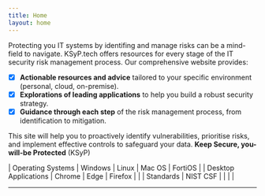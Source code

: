 ```yaml
---
title: Home
layout: home
---
```


Protecting you IT systems by identifing and manage risks can be a mind-field to navigate. KSyP.tech offers resources for every stage of the IT security risk management process. Our comprehensive website provides:

- [x] **Actionable resources and advice** tailored to your specific environment (personal, cloud, on-premise).
- [x] **Explorations of leading applications** to help you build a robust security strategy.
- [x] **Guidance through each step** of the risk management process, from identification to mitigation.

This site will help you to proactively identify vulnerabilities, prioritise risks, and implement effective controls to safeguard your data. 
**Keep Secure, you-will-be Protected** (KSyP)

| Operating Systems | Windows | Linux | Mac OS | FortiOS |
| Desktop Applications | Chrome | Edge | Firefox | |
| Standards | NIST CSF | | | |

-----

[^1]: [It can take up to 10 minutes for changes to your site to publish after you push the changes to GitHub](https://docs.github.com/en/pages/setting-up-a-github-pages-site-with-jekyll/creating-a-github-pages-site-with-jekyll#creating-your-site).

[Just the Docs]: https://just-the-docs.github.io/just-the-docs/
[GitHub Pages]: https://docs.github.com/en/pages
[README]: https://github.com/just-the-docs/just-the-docs-template/blob/main/README.md
[Jekyll]: https://jekyllrb.com
[GitHub Pages / Actions workflow]: https://github.blog/changelog/2022-07-27-github-pages-custom-github-actions-workflows-beta/
[use this template]: https://github.com/just-the-docs/just-the-docs-template/generate
